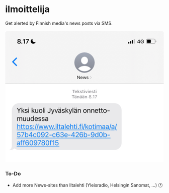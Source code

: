 # ilmoittelija
Get alerted by Finnish media's news posts via SMS.
<br><br>![Image](news.png)

### To-Do
- Add more News-sites than Iltalehti (Yleisradio, Helsingin Sanomat, ...) 🕐

